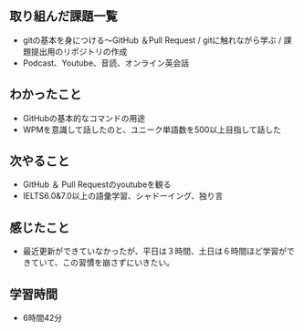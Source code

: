 ## 取り組んだ課題一覧
- gitの基本を身につける〜GitHub ＆Pull Request / gitに触れながら学ぶ / 課題提出用のリポジトリの作成
- Podcast、Youtube、音読、オンライン英会話
## わかったこと
- GitHubの基本的なコマンドの用途
- WPMを意識して話したのと、ユニーク単語数を500以上目指して話した
## 次やること
- GitHub ＆ Pull Requestのyoutubeを観る
- IELTS6.0&7.0以上の語彙学習、シャドーイング、独り言
## 感じたこと
- 最近更新ができていなかったが、平日は３時間、土日は６時間ほど学習ができていて、この習慣を崩さずにいきたい。
## 学習時間
- 6時間42分

